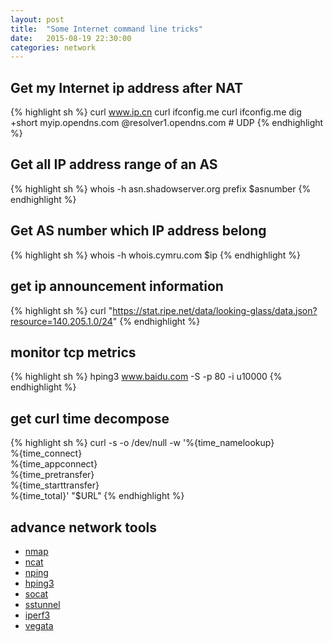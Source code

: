```yaml
---
layout: post
title:  "Some Internet command line tricks"
date:   2015-08-19 22:30:00
categories: network
---
```


## Get my Internet ip address after NAT
{% highlight sh %}
curl www.ip.cn
curl ifconfig.me
curl ifconfig.me
dig +short myip.opendns.com @resolver1.opendns.com # UDP
{% endhighlight %}


## Get all IP address range of an AS
{% highlight sh %}
whois -h asn.shadowserver.org prefix $asnumber
{% endhighlight %}


## Get AS number which  IP address belong
{% highlight sh %}
whois -h whois.cymru.com $ip
{% endhighlight %}

## get ip announcement information
{% highlight sh %}
curl  "https://stat.ripe.net/data/looking-glass/data.json?resource=140.205.1.0/24"
{% endhighlight %}

## monitor tcp metrics
{% highlight sh %}
hping3 www.baidu.com -S -p 80 -i u10000
{% endhighlight %}

## get curl time decompose
{% highlight sh %}
curl -s -o /dev/null -w  '%{time_namelookup}\
     %{time_connect}\
     %{time_appconnect}\
     %{time_pretransfer}\
     %{time_starttransfer}\
     %{time_total}'  "$URL"
{% endhighlight %}


## advance network tools
- [nmap](https://nmap.org/)
- [ncat](https://nmap.org/ncat/)
- [nping](https://nmap.org/nping/)
- [hping3](http://www.hping.org/)
- [socat](http://www.dest-unreach.org/socat/)
- [sstunnel](https://www.stunnel.org/)
- [iperf3](https://iperf.fr/)
- [vegata](https://github.com/tsenart/vegeta)
